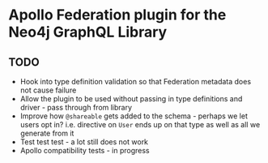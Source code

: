 # Apollo Federation plugin for the Neo4j GraphQL Library

## TODO

* Hook into type definition validation so that Federation metadata does not cause failure
* Allow the plugin to be used without passing in type definitions and driver - pass through from library
* Improve how `@shareable` gets added to the schema - perhaps we let users opt in? i.e. directive on `User` ends up on that type as well as all we generate from it
* Test test test - a lot still does not work
* Apollo compatibility tests - in progress
